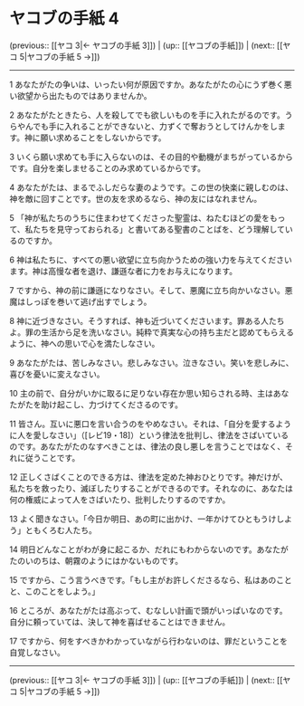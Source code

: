 # ヤコブの手紙 4

(previous:: [[ヤコ 3|← ヤコブの手紙 3]]) | (up:: [[ヤコブの手紙]]) | (next:: [[ヤコ 5|ヤコブの手紙 5 →]])

***


1 あなたがたの争いは、いったい何が原因ですか。あなたがたの心にうず巻く悪い欲望から出たものではありませんか。 

2 あなたがたときたら、人を殺してでも欲しいものを手に入れたがるのです。うらやんでも手に入れることができないと、力ずくで奪おうとしてけんかをします。神に願い求めることをしないからです。 

3 いくら願い求めても手に入らないのは、その目的や動機がまちがっているからです。自分を楽しませることのみ求めているからです。 

4 あなたがたは、まるでふしだらな妻のようです。この世の快楽に親しむのは、神を敵に回すことです。世の友を求めるなら、神の友にはなれません。 

5 「神が私たちのうちに住まわせてくださった聖霊は、ねたむほどの愛をもって、私たちを見守っておられる」と書いてある聖書のことばを、どう理解しているのですか。 

6 神は私たちに、すべての悪い欲望に立ち向かうための強い力を与えてくださいます。神は高慢な者を退け、謙遜な者に力をお与えになります。 

7 ですから、神の前に謙遜になりなさい。そして、悪魔に立ち向かいなさい。悪魔はしっぽを巻いて逃げ出すでしょう。 

8 神に近づきなさい。そうすれば、神も近づいてくださいます。罪ある人たちよ。罪の生活から足を洗いなさい。純粋で真実な心の持ち主だと認めてもらえるように、神への思いで心を満たしなさい。 

9 あなたがたは、苦しみなさい。悲しみなさい。泣きなさい。笑いを悲しみに、喜びを憂いに変えなさい。 

10 主の前で、自分がいかに取るに足りない存在か思い知らされる時、主はあなたがたを助け起こし、力づけてくださるのです。 

11 皆さん。互いに悪口を言い合うのをやめなさい。それは、「自分を愛するように人を愛しなさい」（[レビ19・18]）という律法を批判し、律法をさばいているのです。あなたがたのなすべきことは、律法の良し悪しを言うことではなく、それに従うことです。 

12 正しくさばくことのできる方は、律法を定めた神おひとりです。神だけが、私たちを救ったり、滅ぼしたりすることができるのです。それなのに、あなたは何の権威によって人をさばいたり、批判したりするのですか。 

13 よく聞きなさい。「今日か明日、あの町に出かけ、一年かけてひともうけしよう」ともくろむ人たち。 

14 明日どんなことがわが身に起こるか、だれにもわからないのです。あなたがたのいのちは、朝霧のようにはかないものです。 

15 ですから、こう言うべきです。「もし主がお許しくださるなら、私はあのことと、このことをしよう。」 

16 ところが、あなたがたは高ぶって、むなしい計画で頭がいっぱいなのです。自分に頼っていては、決して神を喜ばせることはできません。 

17 ですから、何をすべきかわかっていながら行わないのは、罪だということを自覚しなさい。

***

(previous:: [[ヤコ 3|← ヤコブの手紙 3]]) | (up:: [[ヤコブの手紙]]) | (next:: [[ヤコ 5|ヤコブの手紙 5 →]])
